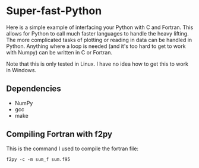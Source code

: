 # Super-fast-Python

Here is a simple example of interfacing your Python with C and Fortran. 
This allows for Python to call much faster languages to handle the heavy lifting. 
The more complicated tasks of plotting or reading in data can be handled in Python.
Anything where a loop is needed (and it's too hard to get to work with Numpy) can be written in C or Fortran.

Note that this is only tested in Linux. 
I have no idea how to get this to work in Windows.

## Dependencies

* NumPy
* gcc
* make

## Compiling Fortran with f2py

This is the command I used to compile the fortran file:

```
f2py -c -m sum_f sum.f95
```
